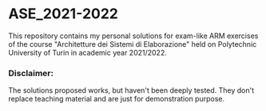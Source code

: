 # ASE_2021-2022

This repository contains my personal solutions for exam-like ARM exercises of the course "Architetture dei Sistemi di Elaborazione" held on Polytechnic University of Turin in academic year 2021/2022.

### Disclaimer:
The solutions proposed works, but haven't been deeply tested. They don't replace teaching material and are just for demonstration purpose.
